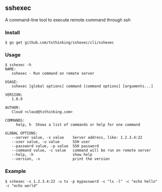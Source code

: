 ## sshexec

A command-line tool to execute remote command through ssh

### Install
```
$ go get github.com/txthinking/sshexec/cli/sshexec
```

### Usage

```
$ sshexec -h
NAME:
   sshexec - Run command on remote server

USAGE:
   sshexec [global options] command [command options] [arguments...]

VERSION:
   1.0.9

AUTHOR:
   Cloud <cloud@txthinking.com>

COMMANDS:
     help, h  Shows a list of commands or help for one command

GLOBAL OPTIONS:
   --server value, -s value    Server address, like: 1.2.3.4:22
   --user value, -u value      SSH user
   --password value, -p value  SSH password
   --command value, -c value   command will be run on remote server
   --help, -h                  show help
   --version, -v               print the version
```

### Example
```
$ sshexec -s 1.2.3.4:22 -u tx -p mypassword -c "ls -l" -c "echo hello" -c "echo world"
```
